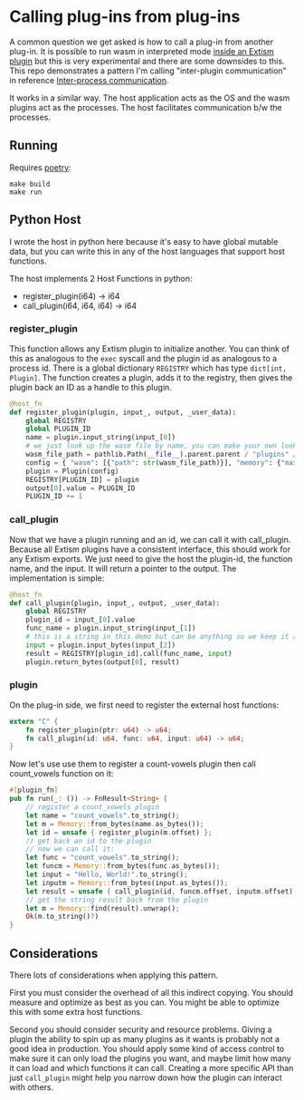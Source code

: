 # Calling plug-ins from plug-ins

A common question we get asked is how to call a plug-in from another plug-in.
It is possible to run wasm in interpreted mode [inside an Extism plugin](https://github.com/rusticus-io/Extism-wasm-in-wasm) but this is very experimental and there are some downsides to this. This repo demonstrates a pattern I'm calling "inter-plugin communication" in reference [Inter-process communication](https://en.wikipedia.org/wiki/Inter-process_communication).

It works in a similar way. The host application acts as the OS and the wasm plugins act as the processes. The host facilitates communication b/w the processes.

## Running

Requires [poetry](https://python-poetry.org/):

```
make build
make run
```

## Python Host

I wrote the host in python here because it's easy to have global mutable data, but you can write this in any of the host languages that support host functions.

The host implements 2 Host Functions in python:

* register_plugin(i64) -> i64
* call_plugin(i64, i64, i64) -> i64

### register_plugin

This function allows any Extism plugin to initialize another. You can think of this as analogous to the `exec` syscall and the plugin id as analogous to a process id. There is a global dictionary `REGISTRY` which has type `dict[int, Plugin]`. The function creates a plugin, adds it to the registry, then gives the plugin back an ID as a handle to this plugin.

```python
@host_fn
def register_plugin(plugin, input_, output, _user_data):
    global REGISTRY
    global PLUGIN_ID
    name = plugin.input_string(input_[0])
    # we just look up the wasm file by name, you can make your own lookup logic here
    wasm_file_path = pathlib.Path(__file__).parent.parent / "plugins" / f"{name}.wasm"
    config = { "wasm": [{"path": str(wasm_file_path)}], "memory": {"max": 5} }
    plugin = Plugin(config)
    REGISTRY[PLUGIN_ID] = plugin
    output[0].value = PLUGIN_ID
    PLUGIN_ID += 1
```

### call_plugin

Now that we have a plugin running and an id, we can call it with call_plugin. Because all Extism plugins have a consistent interface, this should work for any Extism exports. We just need to give the host the plugin-id, the function name, and the input. It will return a pointer to the output. The implementation is simple:

```python
@host_fn
def call_plugin(plugin, input_, output, _user_data):
    global REGISTRY
    plugin_id = input_[0].value
    func_name = plugin.input_string(input_[1])
    # this is a string in this demo but can be anything so we keep it as bytes
    input = plugin.input_bytes(input_[2])
    result = REGISTRY[plugin_id].call(func_name, input)
    plugin.return_bytes(output[0], result)
```

### plugin

On the plug-in side, we first need to register the external host functions:

```rust
extern "C" {
    fn register_plugin(ptr: u64) -> u64;
    fn call_plugin(id: u64, func: u64, input: u64) -> u64;
}
```

Now let's use use them to register a count-vowels plugin then call count_vowels function on it:

```rust
#[plugin_fn]
pub fn run(_: ()) -> FnResult<String> {
    // register a count_vowels plugin
    let name = "count_vowels".to_string();
    let m = Memory::from_bytes(name.as_bytes());
    let id = unsafe { register_plugin(m.offset) };
    // get back an id to the plugin
    // now we can call it:
    let func = "count_vowels".to_string();
    let funcm = Memory::from_bytes(func.as_bytes());
    let input = "Hello, World!".to_string();
    let inputm = Memory::from_bytes(input.as_bytes());
    let result = unsafe { call_plugin(id, funcm.offset, inputm.offset) };
    // get the string result back from the plugin
    let m = Memory::find(result).unwrap();
    Ok(m.to_string()?)
}
```

## Considerations

There lots of considerations when applying this pattern.

First you must consider the overhead of all this indirect copying. You should measure and optimize as best as you can. You might be able to optimize this with some extra host functions.

Second you should consider security and resource problems. Giving a plugin the ability to spin up as many plugins as it wants is probably not a good idea in production. You should apply some kind of access control to make sure it can only load the plugins you want, and maybe limit how many it can load and which functions it can call. Creating a more specific API than just `call_plugin` might help you narrow down how the plugin can interact with others.
